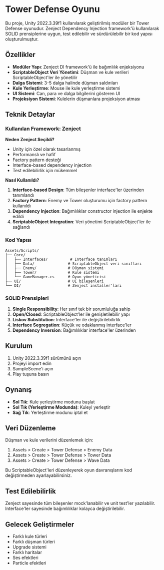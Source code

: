 # Tower Defense Oyunu

Bu proje, Unity 2022.3.39f1 kullanılarak geliştirilmiş modüler bir Tower Defense oyunudur. Zenject Dependency Injection framework'ü kullanılarak SOLID prensiplerine uygun, test edilebilir ve sürdürülebilir bir kod yapısı oluşturulmuştur.

## Özellikler

- **Modüler Yapı**: Zenject DI framework'ü ile bağımlılık enjeksiyonu
- **ScriptableObject Veri Yönetimi**: Düşman ve kule verileri ScriptableObject'ler ile yönetilir
- **Dalga Sistemi**: 3-5 dalga halinde düşman saldırıları
- **Kule Yerleştirme**: Mouse ile kule yerleştirme sistemi
- **UI Sistemi**: Can, para ve dalga bilgilerini gösteren UI
- **Projeksiyon Sistemi**: Kulelerin düşmanlara projeksiyon atması

## Teknik Detaylar

### Kullanılan Framework: Zenject

**Neden Zenject Seçildi?**
- Unity için özel olarak tasarlanmış
- Performanslı ve hafif
- Factory pattern desteği
- Interface-based dependency injection
- Test edilebilirlik için mükemmel

**Nasıl Kullanıldı?**
1. **Interface-based Design**: Tüm bileşenler interface'ler üzerinden tanımlandı
2. **Factory Pattern**: Enemy ve Tower oluşturumu için factory pattern kullanıldı
3. **Dependency Injection**: Bağımlılıklar constructor injection ile enjekte edildi
4. **ScriptableObject Integration**: Veri yönetimi ScriptableObject'ler ile sağlandı

### Kod Yapısı

```
Assets/Scripts/
├── Core/
│   ├── Interfaces/          # Interface tanımları
│   ├── Data/               # ScriptableObject veri sınıfları
│   ├── Enemy/              # Düşman sistemi
│   ├── Tower/              # Kule sistemi
│   └── GameManager.cs      # Oyun yöneticisi
├── UI/                     # UI bileşenleri
└── DI/                     # Zenject installer'ları
```

### SOLID Prensipleri

1. **Single Responsibility**: Her sınıf tek bir sorumluluğa sahip
2. **Open/Closed**: ScriptableObject'ler ile genişletilebilir yapı
3. **Liskov Substitution**: Interface'ler ile değiştirilebilirlik
4. **Interface Segregation**: Küçük ve odaklanmış interface'ler
5. **Dependency Inversion**: Bağımlılıklar interface'ler üzerinden

## Kurulum

1. Unity 2022.3.39f1 sürümünü açın
2. Projeyi import edin
3. SampleScene'i açın
4. Play tuşuna basın

## Oynanış

- **Sol Tık**: Kule yerleştirme modunu başlat
- **Sol Tık (Yerleştirme Modunda)**: Kuleyi yerleştir
- **Sağ Tık**: Yerleştirme modunu iptal et

## Veri Düzenleme

Düşman ve kule verilerini düzenlemek için:
1. Assets > Create > Tower Defense > Enemy Data
2. Assets > Create > Tower Defense > Tower Data
3. Assets > Create > Tower Defense > Wave Data

Bu ScriptableObject'leri düzenleyerek oyun davranışlarını kod değiştirmeden ayarlayabilirsiniz.

## Test Edilebilirlik

Zenject sayesinde tüm bileşenler mock'lanabilir ve unit test'ler yazılabilir. Interface'ler sayesinde bağımlılıklar kolayca değiştirilebilir.

## Gelecek Geliştirmeler

- Farklı kule türleri
- Farklı düşman türleri
- Upgrade sistemi
- Farklı haritalar
- Ses efektleri
- Particle efektleri 